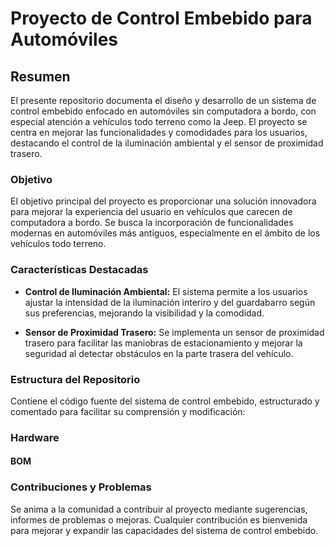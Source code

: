 # Proyecto de Control Embebido para Automóviles

## Resumen

El presente repositorio documenta el diseño y desarrollo de un sistema de control embebido enfocado en automóviles sin computadora a bordo, con especial atención a vehículos todo terreno como la Jeep. El proyecto se centra en mejorar las funcionalidades y comodidades para los usuarios, destacando el control de la iluminación ambiental y el sensor de proximidad trasero.

### Objetivo

El objetivo principal del proyecto es proporcionar una solución innovadora para mejorar la experiencia del usuario en vehículos que carecen de computadora a bordo. Se busca la incorporación de funcionalidades modernas en automóviles más antiguos, especialmente en el ámbito de los vehículos todo terreno.

### Características Destacadas

- **Control de Iluminación Ambiental:** El sistema permite a los usuarios ajustar la intensidad de la iluminación interiro y del guardabarro según sus preferencias, mejorando la visibilidad y la comodidad.

- **Sensor de Proximidad Trasero:** Se implementa un sensor de proximidad trasero para facilitar las maniobras de estacionamiento y mejorar la seguridad al detectar obstáculos en la parte trasera del vehículo.

### Estructura del Repositorio

Contiene el código fuente del sistema de control embebido, estructurado y comentado para facilitar su comprensión y modificación:

### Hardware

#### BOM

### Contribuciones y Problemas

Se anima a la comunidad a contribuir al proyecto mediante sugerencias, informes de problemas o mejoras. Cualquier contribución es bienvenida para mejorar y expandir las capacidades del sistema de control embebido.

